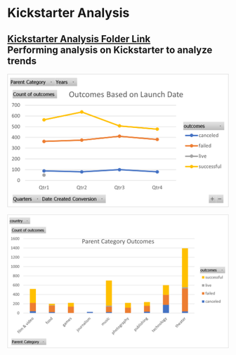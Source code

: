 # Kickstarter Analysis
[Kickstarter Analysis Folder Link](https://github.com/banasibb/kickstarter-analysis)<br />
Performing analysis on Kickstarter to analyze trends
---
![Outcomes Based on Launch Date](https://github.com/banasibb/kickstarter-analysis/blob/main/Outcomes%20Based%20on%20Launch%20Date.png?raw=true)

![Parent Category Outcomes](https://github.com/banasibb/kickstarter-analysis/blob/main/Parent%20Category%20Outcomes.png?raw=true)





